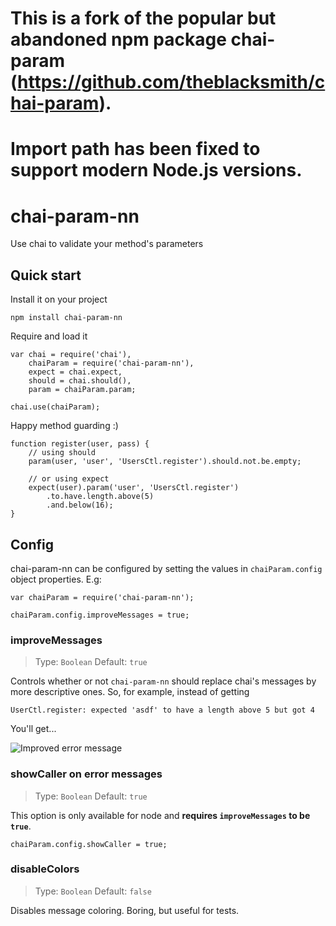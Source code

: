 # This is a fork of the popular but abandoned npm package chai-param (https://github.com/theblacksmith/chai-param).

# Import path has been fixed to support modern Node.js versions.

# chai-param-nn

Use chai to validate your method's parameters

## Quick start

Install it on your project

    npm install chai-param-nn

Require and load it

    var chai = require('chai'),
        chaiParam = require('chai-param-nn'),
        expect = chai.expect,
        should = chai.should(),
        param = chaiParam.param;

    chai.use(chaiParam);

Happy method guarding :)

    function register(user, pass) {
    	// using should
    	param(user, 'user', 'UsersCtl.register').should.not.be.empty;

    	// or using expect
    	expect(user).param('user', 'UsersCtl.register')
    		.to.have.length.above(5)
    		.and.below(16);
    }

## Config

chai-param-nn can be configured by setting the values in `chaiParam.config` object properties. E.g:

    var chaiParam = require('chai-param-nn');

    chaiParam.config.improveMessages = true;

### improveMessages

> Type: `Boolean` Default: `true`

Controls whether or not `chai-param-nn` should replace chai's messages by more descriptive ones. So, for example, instead of getting

    UserCtl.register: expected 'asdf' to have a length above 5 but got 4

You'll get...

![Improved error message](https://cloud.githubusercontent.com/assets/117560/3900275/483cbe6c-2289-11e4-99d9-344f0c865edd.png)

### showCaller on error messages

> Type: `Boolean` Default: `true`

This option is only available for node and **requires `improveMessages` to be `true`**.

    chaiParam.config.showCaller = true;

### disableColors

> Type: `Boolean` Default: `false`

Disables message coloring. Boring, but useful for tests.
